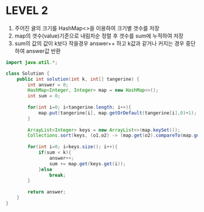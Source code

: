 # LEVEL 2
1. 주어진 귤의 크기를 HashMap<>을 이용하여 크기별 갯수를 저장
2. map의 갯수(value)기준으로 내림차순 정렬 후 갯수를 sum에 누적하여 저장
3. sum의 값의 값이 k보다 작을경우 answer++ 하고 k값과 같거나 커지는 경우 중단하여 answer값 반환


```java
import java.util.*;

class Solution {
    public int solution(int k, int[] tangerine) {
        int answer = 0;
        HashMap<Integer, Integer> map = new HashMap<>();
        int sum = 0;
        
        for(int i=0; i<tangerine.length; i++){
            map.put(tangerine[i], map.getOrDefault(tangerine[i],0)+1);
        }
      
        ArrayList<Integer> keys = new ArrayList<>(map.keySet());
        Collections.sort(keys, (o1,o2) -> (map.get(o2).compareTo(map.get(o1))));
        
        for(int i=0; i<keys.size(); i++){
            if(sum < k){
                answer++;
                sum += map.get(keys.get(i));
            }else
                break;
        }
      
        return answer;
    }
}
```
